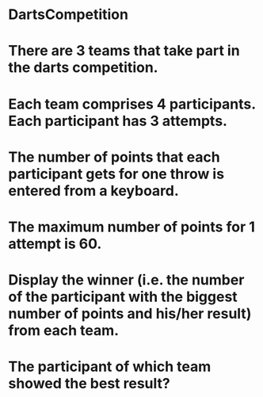 # DartsCompetition
# There are 3 teams that take part in the darts competition. 
# Each team comprises 4 participants. Each participant has 3 attempts. 
# The number of points that each participant gets for one throw is entered from a keyboard. 
# The maximum number of points for 1 attempt is 60. 
# Display the winner (i.e. the number of the participant with the biggest number of points and his/her result) from each team. 
# The participant of which team showed the best result?
